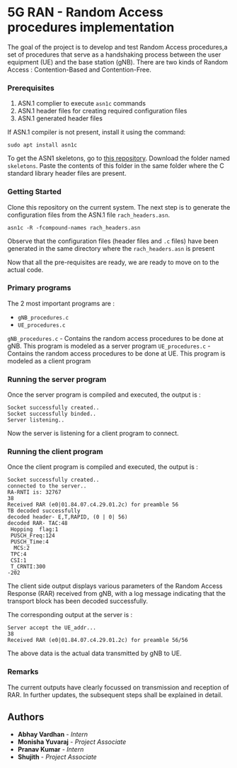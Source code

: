 # 5G RAN - Random Access procedures implementation
The goal of the project is to develop and test Random Access procedures,a set of procedures that serve as a handshaking process between the user equipment (UE) and the base station (gNB). There are two kinds of Random Access : Contention-Based and Contention-Free. 

### Prerequisites

1. ASN.1 complier to execute `asn1c` commands
2. ASN.1 header files for creating required configuration files
3. ASN.1 generated header files


If ASN.1 compiler is not present, install it using the command:
```
sudo apt install asn1c
```
To get the ASN1 skeletons, go to [this repository](https://github.com/vlm/asn1c).
Download the folder named `skeletons`. Paste the contents of this folder in the same folder where the C standard library header files are present.

### Getting Started
Clone this repository on the current system. The next step is to generate the configuration files from the ASN.1 file `rach_headers.asn`. 
```
asn1c -R -fcompound-names rach_headers.asn
```
Observe that the configuration files (header files and `.c` files) have been generated in the same directory where the `rach_headers.asn` is present

Now that all the pre-requisites are ready, we are ready to move on to the actual code. 

### Primary programs
The 2 most important programs are :
* `gNB_procedures.c`
* `UE_procedures.c`

`gNB_procedures.c` - Contains the random access procedures to be done at gNB. This program is modeled as a server program
`UE_procedures.c` - Contains the random access procedures to be done at UE. This program is modeled as a client program
### Running the server program
Once the server program is compiled and executed, the output is : 
```
Socket successfully created..
Socket successfully binded..
Server listening..
```
Now the server is listening for a client program to connect.

### Running the client program
Once the client program is compiled and executed, the output is : 
```
Socket successfully created..
connected to the server..
RA-RNTI is: 32767 
38
Received RAR (e0|01.84.07.c4.29.01.2c) for preamble 56
TB decoded successfully
decoded header- E,T,RAPID, (0 | 0| 56)
decoded RAR- TAC:48
 Hopping  flag:1
 PUSCH_Freq:124
 PUSCH_Time:4
  MCS:2
 TPC:4
 CSI:1
 T_CRNTI:300
-202
```

The client side output displays various parameters of the Random Access Response (RAR) received from gNB, with a log message indicating that the transport block has been decoded successfully.

The corresponding output at the server is :
```
Server accept the UE_addr...
38
Received RAR (e0|01.84.07.c4.29.01.2c) for preamble 56/56
```
The above data is the actual data transmitted by gNB to UE.

### Remarks
The current outputs have clearly focussed on transmission and reception of RAR. In further updates, the subsequent steps shall be explained in detail.

## Authors

* **Abhay Vardhan** - *Intern* 
* **Monisha Yuvaraj** - *Project Associate* 
* **Pranav Kumar** - *Intern* 
* **Shujith** - *Project Associate* 

